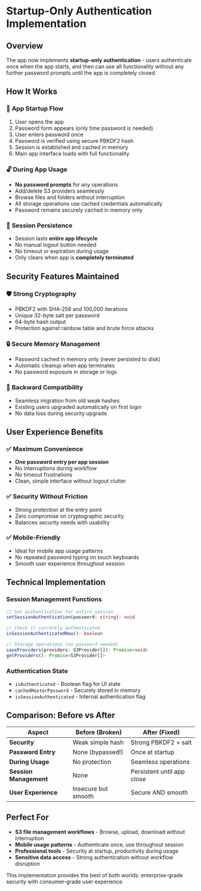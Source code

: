 # Startup-Only Authentication Implementation

## Overview
The app now implements **startup-only authentication** - users authenticate once when the app starts, and then can use all functionality without any further password prompts until the app is completely closed.

## How It Works

### 🚀 **App Startup Flow**
1. User opens the app
2. Password form appears (only time password is needed)
3. User enters password once
4. Password is verified using secure PBKDF2 hash
5. Session is established and cached in memory
6. Main app interface loads with full functionality

### 🔓 **During App Usage**
- **No password prompts** for any operations
- Add/delete S3 providers seamlessly
- Browse files and folders without interruption
- All storage operations use cached credentials automatically
- Password remains securely cached in memory only

### 🔄 **Session Persistence**
- Session lasts **entire app lifecycle**
- No manual logout button needed
- No timeout or expiration during usage
- Only clears when app is **completely terminated**

## Security Features Maintained

### 🛡️ **Strong Cryptography**
- PBKDF2 with SHA-256 and 100,000 iterations
- Unique 32-byte salt per password
- 64-byte hash output
- Protection against rainbow table and brute force attacks

### 🔒 **Secure Memory Management**
- Password cached in memory only (never persisted to disk)
- Automatic cleanup when app terminates
- No password exposure in storage or logs

### 🔐 **Backward Compatibility**
- Seamless migration from old weak hashes
- Existing users upgraded automatically on first login
- No data loss during security upgrade

## User Experience Benefits

### ✅ **Maximum Convenience**
- **One password entry per app session**
- No interruptions during workflow
- No timeout frustrations
- Clean, simple interface without logout clutter

### ✅ **Security Without Friction**
- Strong protection at the entry point
- Zero compromise on cryptographic security
- Balances security needs with usability

### ✅ **Mobile-Friendly**
- Ideal for mobile app usage patterns
- No repeated password typing on touch keyboards
- Smooth user experience throughout session

## Technical Implementation

### Session Management Functions
```typescript
// Set authentication for entire session
setSessionAuthentication(password: string): void

// Check if currently authenticated
isSessionAuthenticatedNow(): boolean

// Storage operations (no password needed)
saveProviders(providers: S3Provider[]): Promise<void>
getProviders(): Promise<S3Provider[]>
```

### Authentication State
- `isAuthenticated` - Boolean flag for UI state
- `cachedMasterPassword` - Securely stored in memory
- `isSessionAuthenticated` - Internal authentication flag

## Comparison: Before vs After

| Aspect | Before (Broken) | After (Fixed) |
|--------|----------------|---------------|
| **Security** | Weak simple hash | Strong PBKDF2 + salt |
| **Password Entry** | None (bypassed!) | Once at startup |
| **During Usage** | No protection | Seamless operations |
| **Session Management** | None | Persistent until app close |
| **User Experience** | Insecure but smooth | Secure AND smooth |

## Perfect For
- **S3 file management workflows** - Browse, upload, download without interruption
- **Mobile usage patterns** - Authenticate once, use throughout session
- **Professional tools** - Security at startup, productivity during usage
- **Sensitive data access** - Strong authentication without workflow disruption

This implementation provides the best of both worlds: enterprise-grade security with consumer-grade user experience.